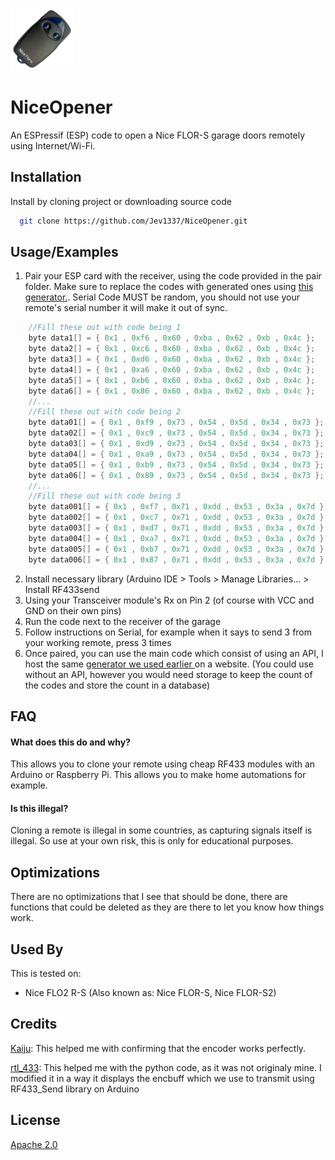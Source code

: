 <img src="Nice.png" width="100"></img>

# NiceOpener
An ESPressif (ESP) code to open a Nice FLOR-S garage doors remotely using Internet/Wi-Fi.


## Installation

Install by cloning project or downloading source code

```bash
  git clone https://github.com/Jev1337/NiceOpener.git
```


    
## Usage/Examples
1. Pair your ESP card with the receiver, using the code provided in the pair folder. Make sure to replace the codes with generated ones using <a href="https://github.com/Jev1337/NiceFlor-Encoder"> this generator.</a>. Serial Code MUST be random, you should not use your remote's serial number it will make it out of sync.
```c
    //Fill these out with code being 1
    byte data1[] = { 0x1 , 0xf6 , 0x60 , 0xba , 0x62 , 0xb , 0x4c };
    byte data2[] = { 0x1 , 0xc6 , 0x60 , 0xba , 0x62 , 0xb , 0x4c };
    byte data3[] = { 0x1 , 0xd6 , 0x60 , 0xba , 0x62 , 0xb , 0x4c };
    byte data4[] = { 0x1 , 0xa6 , 0x60 , 0xba , 0x62 , 0xb , 0x4c };
    byte data5[] = { 0x1 , 0xb6 , 0x60 , 0xba , 0x62 , 0xb , 0x4c };
    byte data6[] = { 0x1 , 0x86 , 0x60 , 0xba , 0x62 , 0xb , 0x4c };
    //...
    //Fill these out with code being 2
    byte data01[] = { 0x1 , 0xf9 , 0x73 , 0x54 , 0x5d , 0x34 , 0x73 };
    byte data02[] = { 0x1 , 0xc9 , 0x73 , 0x54 , 0x5d , 0x34 , 0x73 };
    byte data03[] = { 0x1 , 0xd9 , 0x73 , 0x54 , 0x5d , 0x34 , 0x73 };
    byte data04[] = { 0x1 , 0xa9 , 0x73 , 0x54 , 0x5d , 0x34 , 0x73 };
    byte data05[] = { 0x1 , 0xb9 , 0x73 , 0x54 , 0x5d , 0x34 , 0x73 };
    byte data06[] = { 0x1 , 0x89 , 0x73 , 0x54 , 0x5d , 0x34 , 0x73 };
    //...
    //Fill these out with code being 3
    byte data001[] = { 0x1 , 0xf7 , 0x71 , 0xdd , 0x53 , 0x3a , 0x7d };
    byte data002[] = { 0x1 , 0xc7 , 0x71 , 0xdd , 0x53 , 0x3a , 0x7d };
    byte data003[] = { 0x1 , 0xd7 , 0x71 , 0xdd , 0x53 , 0x3a , 0x7d };
    byte data004[] = { 0x1 , 0xa7 , 0x71 , 0xdd , 0x53 , 0x3a , 0x7d };
    byte data005[] = { 0x1 , 0xb7 , 0x71 , 0xdd , 0x53 , 0x3a , 0x7d };
    byte data006[] = { 0x1 , 0x87 , 0x71 , 0xdd , 0x53 , 0x3a , 0x7d };
```
2. Install necessary library (Arduino IDE > Tools > Manage Libraries... > Install RF433send
3. Using your Transceiver module's Rx on Pin 2 (of course with VCC and GND on their own pins)
4. Run the code next to the receiver of the garage
5. Follow instructions on Serial, for example when it says to send 3 from your working remote, press 3 times
6. Once paired, you can use the main code which consist of using an API, I host the same <a href="https://github.com/Jev1337/NiceFlor-Encoder"> generator we used earlier </a> on a website. (You could use without an API, however you would need storage to keep the count of the codes and store the count in a database)


## FAQ

#### What does this do and why?

This allows you to clone your remote using cheap RF433 modules with an Arduino or Raspberry Pi. This allows you to make home automations for example.

#### Is this illegal?

Cloning a remote is illegal in some countries, as capturing signals itself is illegal. So use at your own risk, this is only for educational purposes.


## Optimizations

There are no optimizations that I see that should be done, there are functions that could be deleted as they are there to let you know how things work.


## Used By

This is tested on:
- Nice FLO2 R-S (Also known as: Nice FLOR-S, Nice FLOR-S2)

## Credits

[Kaiju](https://rolling.pandwarf.com/): This helped me with confirming that the encoder works perfectly.

[rtl_433](https://github.com/merbanan/rtl_433/): This helped me with the python code, as it was not originaly mine. I modified it in a way it displays the encbuff which we use to transmit using RF433_Send library on Arduino

## License

[Apache 2.0](https://www.apache.org/licenses/LICENSE-2.0)

